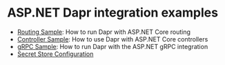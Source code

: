 # ASP.NET Dapr integration examples

- [Routing Sample](./RoutingSample): How to run Dapr with ASP.NET Core routing
- [Controller Sample](./ControllerSample): How to use Dapr with ASP.NET Core controllers
- [gRPC Sample](./GrpcServiceSample): How to run Dapr with the ASP.NET gRPC integration
- [Secret Store Configuration](./SecretStoreConfigurationProviderSample)
